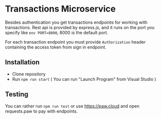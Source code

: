 # Transactions Microservice

Besides authentication you get transactions endpoints for working with transactions. Rest api is provided by express.js, and it runs on the port you specify like `env PORT=8000`, 8000 is the default port.

For each transaction endpoint you must provide `Authorization` header containing the access token from sign in endpoint.

## Installation

- Clone repository
- Run `npm run start` ( You can run "Launch Program" from Visual Studio )


## Testing

You can rather run `npm run test` or use https://paw.cloud and open requests.paw to pay with endpoints.